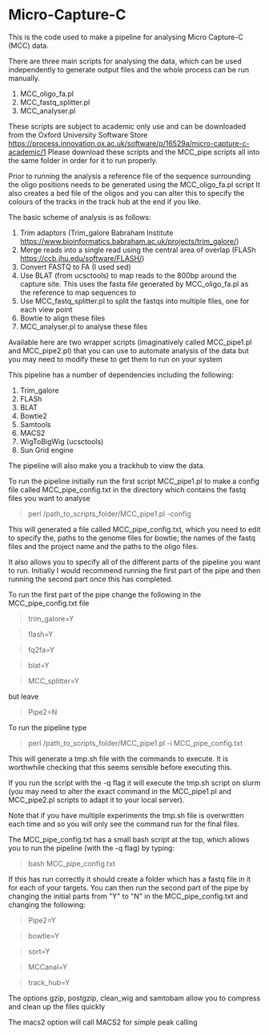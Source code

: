 # Micro-Capture-C

This is the code used to make a pipeline for analysing Micro Capture-C (MCC) data.

There are three main scripts for analysing the data, which can be used independently to generate output files and the whole process can be run manually.

1. MCC_oligo_fa.pl
2. MCC_fastq_splitter.pl
3. MCC_analyser.pl

These scripts are subject to academic only use and can be downloaded from the Oxford University Software Store https://process.innovation.ox.ac.uk/software/p/16529a/micro-capture-c-academic/1
Please download these scripts and the MCC_pipe scripts all into the same folder in order for it to run properly.

Prior to running the analysis a reference file of the sequence surrounding the oligo positions needs to be generated using the MCC_oligo_fa.pl script 
It also creates a bed file of the oligos and you can alter this to specify the colours of the tracks in the track hub at the end if you like.

The basic scheme of analysis is as follows:
1. Trim adaptors (Trim_galore Babraham Institute https://www.bioinformatics.babraham.ac.uk/projects/trim_galore/)
2. Merge reads into a single read using the central area of overlap (FLASh https://ccb.jhu.edu/software/FLASH/)
3. Convert FASTQ to FA (I used sed)
4. Use BLAT (from ucsctools) to map reads to the 800bp around the capture site. This uses the fasta file generated by MCC_oligo_fa.pl as the reference to map sequences to
5. Use MCC_fastq_splitter.pl to split the fastqs into multiple files, one for each view point
6. Bowtie to align these files
7. MCC_analyser.pl to analyse these files

Available here are two wrapper scripts (imaginatively called MCC_pipe1.pl and MCC_pipe2.pl) that you can use to automate analysis of the data but you may need to modify these to get them to run on your system

This pipeline has a number of dependencies including the following:
1. Trim_galore
2. FLASh
3. BLAT
4. Bowtie2
5. Samtools
6. MACS2
7. WigToBigWig (ucsctools) 
8. Sun Grid engine

The pipeline will also make you a trackhub to view the data. 

To run the pipeline initially run the first script MCC_pipe1.pl to make a config file called MCC_pipe_config.txt in the directory which contains the fastq files you want to analyse

>perl /path_to_scripts_folder/MCC_pipe1.pl -config
 
This will generated a file called MCC_pipe_config.txt, which you need to edit to specify the, paths to the genome files for bowtie; the names of the fastq files and the project name and the paths to the oligo files. 

It also allows you to specify all of the different parts of the pipeline you want to run.
Initially I would recommend running the first part of the pipe and then running the second part once this has completed.

To run the first part of the pipe change the following in the MCC_pipe_config.txt file

>trim_galore=Y

>flash=Y

>fq2fa=Y

>blat=Y

>MCC_splitter=Y

but leave 
>Pipe2=N

To run the pipeline type 
>perl /path_to_scripts_folder/MCC_pipe1.pl -i MCC_pipe_config.txt

This will generate a tmp.sh file with the commands to execute. 
It is worthwhile checking that this seems sensible before executing this.

If you run the script with the -q flag it will execute the tmp.sh script on slurm (you may need to alter the exact command in the MCC_pipe1.pl and MCC_pipe2.pl scripts to adapt it to your local server). 

Note that if you have multiple experiments the tmp.sh file is overwritten each time and so you will only see the command run for the final files.

The MCC_pipe_config.txt has a small bash script at the top, which allows you to run the pipeline (with the -q flag) by typing:

>bash MCC_pipe_config.txt

If this has run correctly it should create a folder which has a fastq file in it for each of your targets. 
You can then run the second part of the pipe by changing the initial parts from "Y" to "N" in the MCC_pipe_config.txt and changing the following:

>Pipe2=Y

>bowtie=Y

>sort=Y

>MCCanal=Y

>track_hub=Y

The options gzip, postgzip, clean_wig and samtobam allow you to compress and clean up the files quickly

The macs2 option will call MACS2 for simple peak calling
